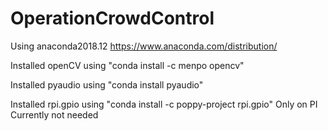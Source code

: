 # OperationCrowdControl
Using anaconda2018.12 https://www.anaconda.com/distribution/

Installed openCV using "conda install -c menpo opencv"

Installed pyaudio using "conda install pyaudio"

Installed rpi.gpio using "conda install -c poppy-project rpi.gpio" Only on PI Currently not needed